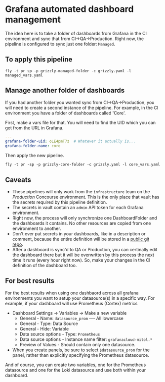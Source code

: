 # Grafana automated dashboard management

The idea here is to take a folder of dashboards from Grafana in the CI environment and sync that from CI->QA->Production. Right now, the pipeline is configured to sync just one folder: `Managed`.

## To apply this pipeline

```
fly -t pr sp -p grizzly-managed-folder -c grizzly.yaml -l managed_vars.yaml
```

## Manage another folder of dashboards

If you had another folder you wanted sync from CI->QA->Production, you will need to create a second instance of the pipeline. For example, in the CI environment you have a folder of dashboards called 'Core'.

First, make a vars file for that. You will need to find the UID which you can get from the URL in Grafana.

``` core_vars.yaml
---
grafana-folder-uid: oLE4pmT7z  # Whatever it actually is...
grafana-folder-name: core
```

Then apply the new pipeline.
```
fly -t pr -sp -p grizzly-core-folder -c grizzly.yaml -l core_vars.yaml
```

## Caveats

* These pipelines will only work from the `infrastructure` team on the _Production_ Concourse environment. This is the only place that vault has the secrets required by this pipeline definition.
* The secrets in vault contain an `admin` API token for each Grafana environment.
* Right now, the process will only synchronize one DashboardFolder and the dashboards it contains. No other resources are copied from one environment to another.
* Don't ever put secrets in your dashboards, like in a description or comment, because the entire definition will be stored in a [public git repo](https://github.com/mitodl/grafana-dashboards).
* After a dashboard is sync'd to QA or Production, you can certinally edit the dashboard there but it will be overwritten by this process the next time it runs (every hour right now). So, make your changes in the CI definition of the dashboard too.

## For best results

For the best results when using one dashbaord across all grafana environments you want to setup your datasource(s) in a specific way. For example, if your dashboard will use Prometheus (Cortex) metrics

* Dashboard Settings -> Variables -> Make a new variable
  * General - Name: `datasource_prom`  --- All lowercase
  * General - Type: Data Source
  * General - Hide: Variable
  * Data source options - Type: `Prometheus`
  * Data source options - Instance name filter: `grafanacloud-mitol.*`
  * Preview of Values - Should contain only one datasource.
* When you create panels, be sure to select `$datasource_prom` for the panel, rather than explicitly specifying the Prometheus datasource.

And of course, you can create two variables, one for the Prometheus datasource and one for the Loki datasource and use both within your dashboard.
